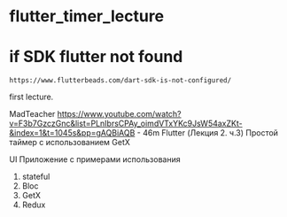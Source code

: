 # flutter_timer_lecture

# if SDK flutter not found
	https://www.flutterbeads.com/dart-sdk-is-not-configured/

first lecture.

MadTeacher
	https://www.youtube.com/watch?v=F3b7GzczGnc&list=PLnIbrsCPAy_oimdVTxYKc9JsW54axZKt-&index=1&t=1045s&pp=gAQBiAQB - 46m 
	Flutter (Лекция 2. ч.3) Простой таймер с использованием GetX

UI Приложение с примерами использования
1) stateful
2) Bloc
3) GetX
4) Redux
